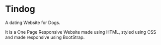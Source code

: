 # Tindog 
A dating Website for Dogs.

It is a One Page Responsive Website made using HTML, styled using CSS and made responsive using BootStrap.
